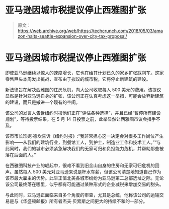 # 亚马逊因城市税提议停止西雅图扩张

> 原文：<https://web.archive.org/web/https://techcrunch.com/2018/05/03/amazon-halts-seattle-expansion-over-city-tax-proposal/>

# 亚马逊因城市税提议停止西雅图扩张

即使亚马逊继续以惊人的速度增长，它也在给其计划已久的家乡扩张踩刹车。这家零售巨头本周发出挑战，宣布由于拟议的城市税，它将停止新建筑的建设。

新法律旨在解决西雅图的住房危机，向大公司收取每人 500 美元的费用。该提议显然是针对亚马逊自身的扩张，该公司正在认真考虑这一举措，可能会放弃新建筑的建设，而只是搬进一个现有的空间。

该公司的发言人[告诉纽约时报](https://web.archive.org/web/20230407180202/https://www.nytimes.com/2018/05/02/technology/amazon-development-tax.html)他们正在“评估各种选择”，并且已经“暂停所有建设规划”，等待投票结果。在 5 月 14 日投票之前，此举显然让西雅图市议会措手不及。

该市市长珍妮·德坎告诉《纽约时报》:“我非常担心这一决定会对很多工作岗位产生影响——从我们的建筑行业，到餐馆工人，到护士，制造业工作和技术工人。”“与此同时，我们的城市必须紧急解决我们的无家可归和负担能力危机，并帮助那些被落在后面的人。”

在西雅图科技产业的崛起中，很难不看到旧金山自身的住房和无家可归危机的回声。虽然每人 500 美元对亚马逊来说是杯水车薪，但该公司清楚地知道自己作为该市最大雇主的优势。此举正值北美各城市纷纷为亚马逊第二总部选址之际。无论该公司最终落在哪里，似乎都有可能通过某种形式的企业减税来增加交易的甜头。

与此同时，亚马逊正面临来自多个角度的审查，尤其是总统，他称该公司的运输交易是与《华盛顿邮报》所有者杰夫·贝索斯之间更大的持续不和的一部分。